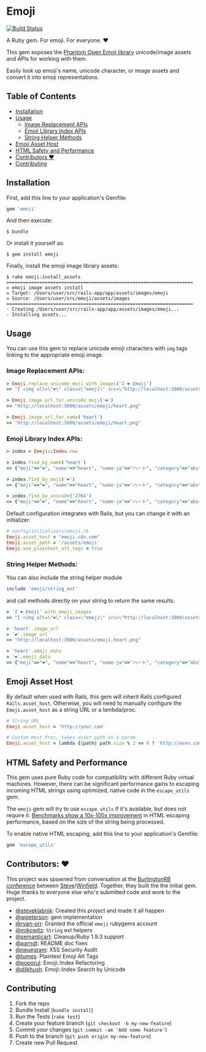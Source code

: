 # Emoji
[![Build Status](https://travis-ci.org/wpeterson/emoji.svg?branch=master)](https://travis-ci.org/wpeterson/emoji)

A Ruby gem. For emoji. For everyone. :heart:

This gem exposes the [Phantom Open Emoji library](https://github.com/Genshin/PhantomOpenEmoji) unicode/image assets and APIs for working with them.

Easily look up emoji's name, unicode character, or image assets and convert it into emoji representations.

## Table of Contents
- [Installation](#installation)
- [Usage](#usage)
  - [Image Replacement APIs](#image-replacement-apis)
  - [Emoji Library Index APIs](#emoji-library-index-apis)
  - [String Helper Methods](#string-helper-methods)
- [Emoji Asset Host](#emoji-asset-host)
- [HTML Safety and Performance](#html-safety-and-performance)
- [Contributors :heart:](#contributors-heart)
- [Contributing](#contributing)


## Installation

First, add this line to your application's Gemfile:

```ruby
gem 'emoji'
```

And then execute:

    $ bundle

Or install it yourself as:

    $ gem install emoji

Finally, install the emoji image library assets:

    $ rake emoji:install_assets
    ====================================================================
    = emoji image assets install
    = Target: /Users/user/src/rails-app/app/assets/images/emoji
    = Source: /Users/user/src/emoji/assets/images
    ====================================================================
    - Creating /Users/user/src/rails-app/app/assets/images/emoji...
    - Installing assets...

## Usage

You can use this gem to replace unicode emoji characters with `img` tags linking to the appropriate emoji image.

### Image Replacement APIs:

```ruby
> Emoji.replace_unicode_moji_with_images('I ❤ Emoji')
=> "I <img alt=\"❤\" class=\"emoji\" src=\"http://localhost:3000/assets/emoji/heart.png\"> Emoji"

> Emoji.image_url_for_unicode_moji('❤')
=> "http://localhost:3000/assets/emoji/heart.png"

> Emoji.image_url_for_name('heart')
=> "http://localhost:3000/assets/emoji/heart.png"
```

### Emoji Library Index APIs:

```ruby
> index = Emoji::Index.new

> index.find_by_name('heart')
=> {"moji"=>"❤", "name"=>"heart", "name-ja"=>"ハート", "category"=>"abstract", "unicode"=>"2764"}

> index.find_by_moji('❤')
=> {"moji"=>"❤", "name"=>"heart", "name-ja"=>"ハート", "category"=>"abstract", "unicode"=>"2764"}

> index.find_by_unicode('2764')
=> {"moji"=>"❤", "name"=>"heart", "name-ja"=>"ハート", "category"=>"abstract", "unicode"=>"2764"}
```
Default configuration integrates with Rails, but you can change it with an initializer:

```ruby
# config/initializers/emoji.rb
Emoji.asset_host = "emoji.cdn.com"
Emoji.asset_path = '/assets/emoji'
Emoji.use_plaintext_alt_tags = true
```

### String Helper Methods:

You can also include the string helper module

```ruby
include 'emoji/string_ext'
```

and call methods directly on your string to return the same results:

```ruby
> 'I ❤ Emoji'.with_emoji_images
=> "I <img alt=\"❤\" class=\"emoji\" src=\"http://localhost:3000/assets/emoji/heart.png\"> Emoji"

> 'heart'.image_url
> '❤'.image_url
=> "http://localhost:3000/assets/emoji.heart.png"

> 'heart'.emoji_data
> '❤'.emoji_data
=> {"moji"=>"❤", "name"=>"heart", "name-ja"=>"ハート", "category"=>"abstract", "unicode"=>"2764"}
```

## Emoji Asset Host
By default when used with Rails, this gem will inherit Rails configured `Rails.asset_host`.  Otherwise, you will need to manually configure the `Emoji.asset_host` as a string URL or a lambda/proc.

```ruby
# String URL
Emoji.asset_host = 'http://your.com'

# Custom Host Proc, takes asset path as a param
Emoji.asset_host = lambda {|path| path.size % 2 == 0 ? 'http://even.com' : 'http://odd.com'}
```

## HTML Safety and Performance

This gem uses pure Ruby code for compatibility with different Ruby virtual machines.  However, there can be significant performance gains to escaping incoming HTML strings using optimized, native code in the `escape_utils` gem.

The `emoji` gem will try to use `escape_utils` if it's available, but does not require it.  [Benchmarks show a 10x-100x improvement](https://gist.github.com/wpeterson/c851be471bd91868716c) in HTML escaping performance, based on the size of the string being processed.

To enable native HTML escaping, add this line to your application's Gemfile:

```ruby
gem 'escape_utils'
```
## Contributors: :heart:

This project was spawned from conversation at the [BurlingtonRB conference](http://www.burlingtonrubyconference.com/) between [Steve](https://github.com/steveklabnik)/[Winfield](https://github.com/wpeterson). Together, they built the the initial gem.  Huge thanks to everyone else who's submitted code and work to the project.

* [@steveklabnik](https://github.com/steveklabnik): Created this project and made it all happen
* [@wpeterson](https://github.com/wpeterson): gem implementation
* [@ryan-orr](https://github.com/ryan-orr): Granted the official `emoji` rubygems account
* [@mikowitz](https://github.com/mikowitz): `String` ext helpers
* [@semanticart](https://github.com/semanticart): Cleanup/Ruby 1.9.3 support
* [@parndt](https://github.com/parndt): README doc fixes
* [@neuegram](https://github.com/neuegram): XSS Security Audit
* [@tumes](https://github.com/tumes): Plaintext Emoji Alt Tags
* [@poporul](https://github.com/poporul): Emoji::Index Refactoring
* [@dilkhush](https://github.com/dilkhush): Emoji::Index Search by Unicode

## Contributing

1. Fork the repo
2. Bundle Install (`bundle install`)
3. Run the Tests (`rake test`)
2. Create your feature branch (`git checkout -b my-new-feature`)
3. Commit your changes (`git commit -am 'Add some feature'`)
4. Push to the branch (`git push origin my-new-feature`)
5. Create new Pull Request
